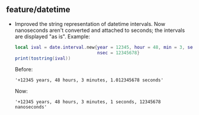## feature/datetime

* Improved the string representation of datetime intervals.
  Now nanoseconds aren't converted and attached to seconds;
  the intervals are displayed "as is". Example:

  ```lua
  local ival = date.interval.new{year = 12345, hour = 48, min = 3, sec = 1,
                                 nsec = 12345678}
  print(tostring(ival))
  ```
  Before:

  ```
  '+12345 years, 48 hours, 3 minutes, 1.012345678 seconds'
  ```
  Now:

  ```
  '+12345 years, 48 hours, 3 minutes, 1 seconds, 12345678 nanoseconds'
  ```
